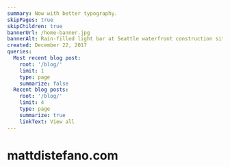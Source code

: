 ```yaml
---
summary: Now with better typography.
skipPages: true
skipChildren: true
bannerUrl: /home-banner.jpg
bannerAlt: Rain-filled light bar at Seattle waterfront construction site, January 2016.
created: December 22, 2017
queries:
  Most recent blog post:
    root: '/blog/'
    limit: 1
    type: page
    summarize: false
  Recent blog posts: 
    root: '/blog/'
    limit: 4
    type: page
    summarize: true
    linkText: View all
---
```


# mattdistefano.com
